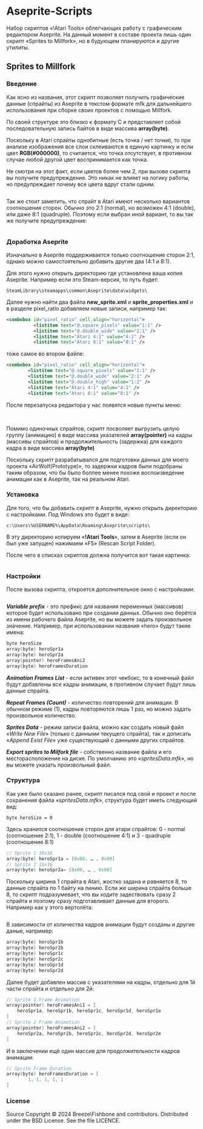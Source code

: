 # Aseprite-Scripts

Набор скриптов «!Atari Tools» облегчающих работу с графическим редактором Aseprite. На данный момент в составе проекта лишь один скрипт «Sprites to Millfork», но в будующем планируются и другие утилиты.

## Sprites to Millfork

### Введение

Как ясно из названия, этот скрипт позволяет получить графические данные (спрайты) из Aseprite в текстом формате mfk для дальнейшего использования при сборке своих проектов с помощью Millfork.

По своей структуре это близко к формату C и представляет собой последовательную запись байтов в виде массива **array(byte)**.

Поскольку в Atari спрайты однобитные (есть точка / нет точки), то при анализе изображения все слои склеиваются в единую картинку и если цвет **RGB(#000000)**, то считается, что точка отсутствует, в противном случае любой другой цвет воспринимается как точка.

Не смотря на этот факт, если цветов более чем 2, при вызове скрипта вы получите предупреждение. Это никак не влияет на логику работы, но предупреждает почему все цвета вдруг стали одним.

<img title="" src="misc/warning1.png" alt="" data-align="center">

Так же стоит заметить, что спрайт в Atari имеют несколько вариантов соотношения сторон. Обычно это 2:1 (normal), но возможен 4:1 (double), или даже 8:1 (quadruple). Поэтому если выбран иной вариант, то вы так же получите предупреждение:

<img title="" src="misc/warning2.png" alt="" data-align="center">

### Доработка Aseprite

Изначально в Aseprite поддерживается только соотношение сторон 2:1, однако можно самостоятельно добавить другие два (4:1 и 8:1).

Для этого нужно открыть директорию где установлена ваша копия Aseprite. Например если это Steam-версия, то путь будет:

`SteamLibrary\steamapps\common\Aseprite\data\widgets\`

Далее нужно найти два файла **new_sprite.xml** и **sprite_properties.xml** и в разделе pixel_ratio добавляем новые записи, например так:

```xml
<combobox id="pixel_ratio" cell_align="horizontal">
          <listitem text="@.square_pixels" value="1:1" />
          <listitem text="@.double_wide" value="2:1" />
          <listitem text="Atari 4:1" value="4:1" />
          <listitem text="Atari 8:1" value="8:1" />
```

тоже самое во втором файле:

```xml
<combobox id="pixel_ratio" cell_align="horizontal">
        <listitem text="@.square_pixels" value="1:1" />
        <listitem text="@.double_wide" value="2:1" />
        <listitem text="@.double_high" value="1:2" />
        <listitem text="Atari 4:1" value="4:1" />
        <listitem text="Atari 8:1" value="8:1" />
```

После перезапуска редактора у нас появятся новые пункты меню:

<img title="" src="misc/menu1.png" alt="" data-align="center">

<img title="" src="misc/menu2.png" alt="" data-align="center">

Помимо одиночных спрайтов, скрипт посволяет выгрузить целую группу (анимацию) в виде массива указателей **array(pointer)** на кадры (массивы спрайтов) и продолжительность (задержка) для каждого кадра в виде массива **array(byte)**

Поскольку скрипт разрабатывался для подготовки данных для моего проекта «AirWolf(Prototype)», то задержки кадров были подобраны таким образом, что бы было боллее менее похоже воспоизведение анимации как в Aseprite, так на реальном Atari.

### Установка

Для того, что бы добавить скрипт в Aseprite, нужно открыть директорию с настройками. Под Windows это будет в виде:

`c:\Users\%USERNAME%\AppData\Roaming\Aseprite\scripts\`

В эту директорию копируем «**!Atari Tools**», затем в Aseprite (если он был уже запущен) нажимаем «F5» (Rescan Script Folder).

После чего в списках скриптов должна получится вот такая картинка:

<img title="" src="misc/menu3.png" alt="" data-align="center">

### Настройки

После вызова скрипта, откроется дополнительное окно с настройками:

<img title="" src="misc/settings.png" alt="" data-align="center">

***Variable prefix*** - это префикс для названия переменных (массивов) которое будет использовано при создании данных. Обычно оно берётся из имени рабочего файла Aseprite, но вы можете задать произвольное значение. Например, при использовании названия «hero» будут такие имена:

```c
byte heroSize
array(byte) heroSpr1a
array(byte) heroSpr2a
array(pointer) heroFramesAni2
array(byte) heroFramesDuration
```

***Animation Frames List*** - если активен этот чекбокс, то в конечный файл будут добавлены все кадры анимации, в противном случает будут лишь данные спрайта.

***Repeat Frames (Count)*** - количество повторений для анимации. В обычном режиме (1), кадры повторяются лишь 1 раз, но можно задать произвольное количество.

***Sprites Data*** - режим записи файла, можно как создать новый файл «*Write New File*» (только с данными текущего спрайта), так и дописать «*Append Exist File*» уже существующий с данными других спрайтов.

***Export sprites to Milfork file*** - собственно название файла и его месторасположение на диске. По умолчанию это «*spritesData.mfk*», но вы можете указать произвольный файл.

### Структура

Как уже было сказано ранее, скрипт писался под свой и проект и после сохранения файла «*spritesData.mfk*», структура будет иметь следующий вид:

`byte heroSize = 0`

Здесь хранится соотношение сторон для атари спрайтов: 0 - normal (соотношение 2:1), 1 - double (соотношение 4:1) и 3 - quadruple (соотношение 8:1)

```c
// Sprite 1 16x16
array(byte) heroSpr1a = [0x00, … , 0x00]
// Sprite 2 16x16
array(byte) heroSpr2a= [0x00, … , 0x00]
```

Поскольку ширина 1 спрайта в Atari, жостко задана и равняется 8, то данные спрайта по 1 байту на линию. Если же ширина спрайта больше 8, то скрипт подразумевает, что вы ходите задествовать сразу 2 спрайта и поэтому сразу подготавливает данные для второго. Например как у этого вертолёта:

<img title="" src="misc/chopper.png" alt="" data-align="center">

В зависимости от количества кадров анимации будут созданы и другие даные, например:

```c
array(byte) heroSpr1b
array(byte) heroSpr2b
array(byte) heroSpr1c
array(byte) heroSpr2c
array(byte) heroSpr1d
array(byte) heroSpr2d
```

Далее будет добавлен массив с указателями на кадры, отдельно для 1й части спрайта и отдельно для 2й:

```c
// Sprite 1 Frame Animation
array(pointer) heroFramesAni1 = [
    heroSpr1a, heroSpr1b, heroSpr1c, heroSpr1d, heroSpr1e
]
// Sprite 2 Frame Animation
array(pointer) heroFramesAni2 = [
    heroSpr2a, heroSpr2b, heroSpr2c, heroSpr2d, heroSpr2e
]
```

И в заключении ещё один массив для продолжительности кадров анимации:

```c
// Sprite Frame Duration
array(byte) heroFramesDuration = [
        1, 1, 1, 1, 1
]
```

### License

Source Copyright © 2024 Breeze\Fishbone and contributors. Distributed under the BSD License. See the file LICENCE.

